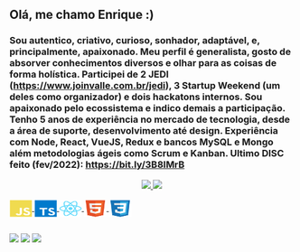 ## Olá, me chamo Enrique :)
### Sou autentico, criativo, curioso, sonhador, adaptável, e, principalmente, apaixonado. Meu perfil é generalista, gosto de absorver conhecimentos diversos e olhar para as coisas de forma holística. Participei de 2 JEDI (https://www.joinvalle.com.br/jedi), 3 Startup Weekend (um deles como organizador) e dois hackatons internos. Sou apaixonado pelo ecossistema e indico demais a participação. Tenho 5 anos de experiência no mercado de tecnologia, desde a área de suporte, desenvolvimento até design. Experiência com Node, React, VueJS, Redux e bancos MySQL e Mongo além metodologias ágeis como Scrum e Kanban. Ultimo DISC feito (fev/2022): https://bit.ly/3B8IMrB
<div align="center">
  <a href="https://github.com/enriquegeorg">
  <img height="180em" src="https://github-readme-stats.vercel.app/api?username=enriquegeorg&show_icons=true&theme=dracula&include_all_commits=true&count_private=true"/>
  <img height="180em" src="https://github-readme-stats.vercel.app/api/top-langs/?username=enriquegeorg&layout=compact&langs_count=7&theme=dracula"/>
</div>
<div style="display: inline_block"><br>
  <img align="center" alt="Js" height="30" width="40" src="https://raw.githubusercontent.com/devicons/devicon/master/icons/javascript/javascript-plain.svg">
  <img align="center" alt="Ts" height="30" width="40" src="https://raw.githubusercontent.com/devicons/devicon/master/icons/typescript/typescript-plain.svg">
  <img align="center" alt="React" height="30" width="40" src="https://raw.githubusercontent.com/devicons/devicon/master/icons/react/react-original.svg">
  <img align="center" alt="HTML" height="30" width="40" src="https://raw.githubusercontent.com/devicons/devicon/master/icons/html5/html5-original.svg">
  <img align="center" alt="CSS" height="30" width="40" src="https://raw.githubusercontent.com/devicons/devicon/master/icons/css3/css3-original.svg">
</div>
  
 ##
  
<div> 
  <a href="https://www.instagram.com/enrique_georg" target="_blank"><img src="https://img.shields.io/badge/-Instagram-%23E4405F?style=for-the-badge&logo=instagram&logoColor=white" target="_blank"></a>
  <a href = "mailto:enriquegeorg@gmail.com"><img src="https://img.shields.io/badge/-Gmail-%23333?style=for-the-badge&logo=gmail&logoColor=white" target="_blank"></a>
  <a href="https://www.linkedin.com/in/enrique-georg-erbs-a3ba29153/" target="_blank"><img src="https://img.shields.io/badge/-LinkedIn-%230077B5?style=for-the-badge&logo=linkedin&logoColor=white" target="_blank"></a>
 
</div>

<!--
**enriquegeorg/enriquegeorg** is a ✨ _special_ ✨ repository because its `README.md` (this file) appears on your GitHub profile.

Here are some ideas to get you started:

- 🔭 I’m currently working on ...
- 🌱 I’m currently learning ...
- 👯 I’m looking to collaborate on ...
- 🤔 I’m looking for help with ...
- 💬 Ask me about ...
- 📫 How to reach me: ...
- 😄 Pronouns: ...
- ⚡ Fun fact: ...
-->
